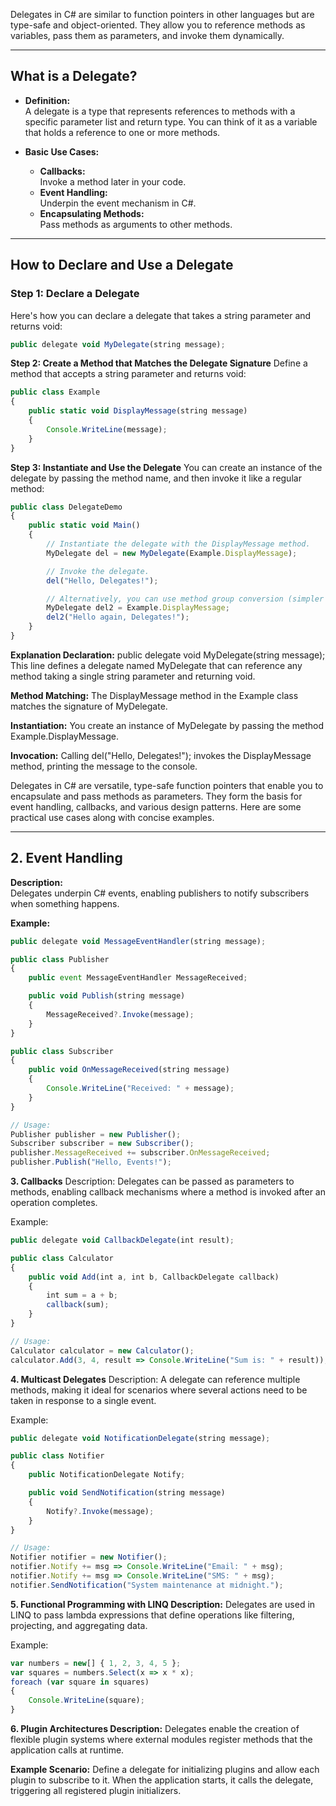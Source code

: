 Delegates in C# are similar to function pointers in other languages but are type-safe and object-oriented. They allow you to reference methods as variables, pass them as parameters, and invoke them dynamically.

---

## What is a Delegate?

- **Definition:**  
  A delegate is a type that represents references to methods with a specific parameter list and return type. You can think of it as a variable that holds a reference to one or more methods.

- **Basic Use Cases:**
  - **Callbacks:**  
    Invoke a method later in your code.
  - **Event Handling:**  
    Underpin the event mechanism in C#.
  - **Encapsulating Methods:**  
    Pass methods as arguments to other methods.

---

## How to Declare and Use a Delegate

### Step 1: Declare a Delegate

Here's how you can declare a delegate that takes a string parameter and returns void:
```typescript
public delegate void MyDelegate(string message);
```

**Step 2: Create a Method that Matches the Delegate Signature**
Define a method that accepts a string parameter and returns void:

```typescript
public class Example
{
    public static void DisplayMessage(string message)
    {
        Console.WriteLine(message);
    }
}
```

**Step 3: Instantiate and Use the Delegate**
You can create an instance of the delegate by passing the method name, and then invoke it like a regular method:

```typescript
public class DelegateDemo
{
    public static void Main()
    {
        // Instantiate the delegate with the DisplayMessage method.
        MyDelegate del = new MyDelegate(Example.DisplayMessage);

        // Invoke the delegate.
        del("Hello, Delegates!");

        // Alternatively, you can use method group conversion (simpler syntax):
        MyDelegate del2 = Example.DisplayMessage;
        del2("Hello again, Delegates!");
    }
}
```

**Explanation
Declaration:**
public delegate void MyDelegate(string message);
This line defines a delegate named MyDelegate that can reference any method taking a single string parameter and returning void.

**Method Matching:**
The DisplayMessage method in the Example class matches the signature of MyDelegate.

**Instantiation:**
You create an instance of MyDelegate by passing the method Example.DisplayMessage.

**Invocation:**
Calling del("Hello, Delegates!"); invokes the DisplayMessage method, printing the message to the console.

Delegates in C# are versatile, type-safe function pointers that enable you to encapsulate and pass methods as parameters. They form the basis for event handling, callbacks, and various design patterns. Here are some practical use cases along with concise examples.

---

## 2. Event Handling

**Description:**  
Delegates underpin C# events, enabling publishers to notify subscribers when something happens.

**Example:**
```typescript
public delegate void MessageEventHandler(string message);

public class Publisher
{
    public event MessageEventHandler MessageReceived;

    public void Publish(string message)
    {
        MessageReceived?.Invoke(message);
    }
}

public class Subscriber
{
    public void OnMessageReceived(string message)
    {
        Console.WriteLine("Received: " + message);
    }
}

// Usage:
Publisher publisher = new Publisher();
Subscriber subscriber = new Subscriber();
publisher.MessageReceived += subscriber.OnMessageReceived;
publisher.Publish("Hello, Events!");
```

**3. Callbacks**
Description:
Delegates can be passed as parameters to methods, enabling callback mechanisms where a method is invoked after an operation completes.

Example:

```typescript
public delegate void CallbackDelegate(int result);

public class Calculator
{
    public void Add(int a, int b, CallbackDelegate callback)
    {
        int sum = a + b;
        callback(sum);
    }
}

// Usage:
Calculator calculator = new Calculator();
calculator.Add(3, 4, result => Console.WriteLine("Sum is: " + result));
```

**4. Multicast Delegates**
Description:
A delegate can reference multiple methods, making it ideal for scenarios where several actions need to be taken in response to a single event.

Example:

```typescript
public delegate void NotificationDelegate(string message);

public class Notifier
{
    public NotificationDelegate Notify;

    public void SendNotification(string message)
    {
        Notify?.Invoke(message);
    }
}

// Usage:
Notifier notifier = new Notifier();
notifier.Notify += msg => Console.WriteLine("Email: " + msg);
notifier.Notify += msg => Console.WriteLine("SMS: " + msg);
notifier.SendNotification("System maintenance at midnight.");
```

**5. Functional Programming with LINQ
Description:**
Delegates are used in LINQ to pass lambda expressions that define operations like filtering, projecting, and aggregating data.

Example:

```typescript
var numbers = new[] { 1, 2, 3, 4, 5 };
var squares = numbers.Select(x => x * x);
foreach (var square in squares)
{
    Console.WriteLine(square);
}
```

**6. Plugin Architectures
Description:**
Delegates enable the creation of flexible plugin systems where external modules register methods that the application calls at runtime.

**Example Scenario:**
Define a delegate for initializing plugins and allow each plugin to subscribe to it. When the application starts, it calls the delegate, triggering all registered plugin initializers.